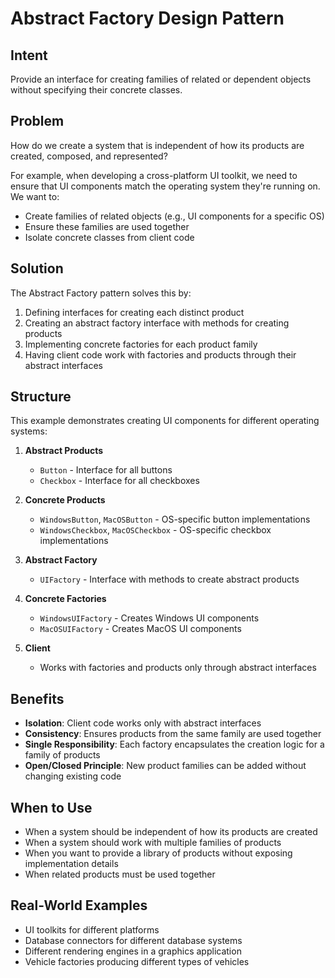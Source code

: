 # Abstract Factory Design Pattern

## Intent
Provide an interface for creating families of related or dependent objects without specifying their concrete classes.

## Problem
How do we create a system that is independent of how its products are created, composed, and represented?

For example, when developing a cross-platform UI toolkit, we need to ensure that UI components match the operating system they're running on. We want to:
- Create families of related objects (e.g., UI components for a specific OS)
- Ensure these families are used together
- Isolate concrete classes from client code

## Solution
The Abstract Factory pattern solves this by:
1. Defining interfaces for creating each distinct product
2. Creating an abstract factory interface with methods for creating products
3. Implementing concrete factories for each product family
4. Having client code work with factories and products through their abstract interfaces

## Structure

This example demonstrates creating UI components for different operating systems:

1. **Abstract Products**
   - `Button` - Interface for all buttons
   - `Checkbox` - Interface for all checkboxes

2. **Concrete Products**
   - `WindowsButton`, `MacOSButton` - OS-specific button implementations
   - `WindowsCheckbox`, `MacOSCheckbox` - OS-specific checkbox implementations

3. **Abstract Factory**
   - `UIFactory` - Interface with methods to create abstract products

4. **Concrete Factories**
   - `WindowsUIFactory` - Creates Windows UI components
   - `MacOSUIFactory` - Creates MacOS UI components

5. **Client**
   - Works with factories and products only through abstract interfaces

## Benefits

- **Isolation**: Client code works only with abstract interfaces
- **Consistency**: Ensures products from the same family are used together
- **Single Responsibility**: Each factory encapsulates the creation logic for a family of products
- **Open/Closed Principle**: New product families can be added without changing existing code

## When to Use

- When a system should be independent of how its products are created
- When a system should work with multiple families of products
- When you want to provide a library of products without exposing implementation details
- When related products must be used together

## Real-World Examples

- UI toolkits for different platforms
- Database connectors for different database systems
- Different rendering engines in a graphics application
- Vehicle factories producing different types of vehicles

